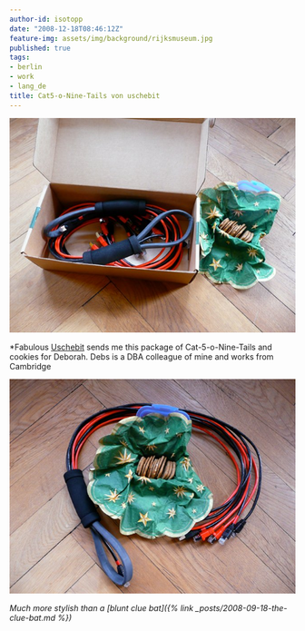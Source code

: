 ```yaml
---
author-id: isotopp
date: "2008-12-18T08:46:12Z"
feature-img: assets/img/background/rijksmuseum.jpg
published: true
tags:
- berlin
- work
- lang_de
title: Cat5-o-Nine-Tails von uschebit
---
```


![](/uploads/cat5onine1.jpg)

*Fabulous [Uschebit](https://twitter.com/uschebit) sends me this package of Cat-5-o-Nine-Tails and cookies for Deborah. Debs is a DBA colleague of mine and works from Cambridge

![](/uploads/cat5onine2.jpg)

*Much more stylish than a [blunt clue bat]({% link _posts/2008-09-18-the-clue-bat.md %})*
